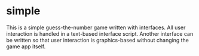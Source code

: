# simple
This is a simple guess-the-number game written with interfaces. All user interaction is handled in a text-based 
interface script.  Another interface can be written so that user interaction is graphics-based without changing the 
game app itself.
